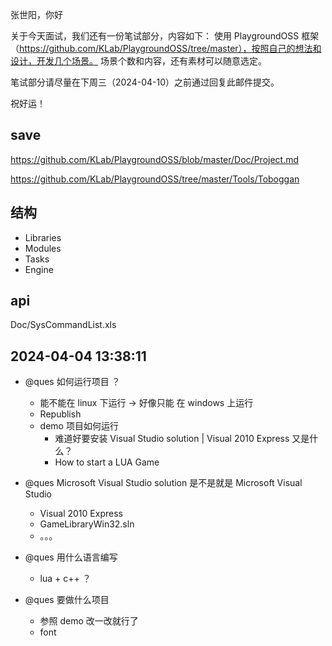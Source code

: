 张世阳，你好

关于今天面试，我们还有一份笔试部分，内容如下：
使用 PlaygroundOSS 框架（https://github.com/KLab/PlaygroundOSS/tree/master），按照自己的想法和设计，开发几个场景。
场景个数和内容，还有素材可以随意选定。

笔试部分请尽量在下周三（2024-04-10）之前通过回复此邮件提交。

祝好运！

## save

https://github.com/KLab/PlaygroundOSS/blob/master/Doc/Project.md

https://github.com/KLab/PlaygroundOSS/tree/master/Tools/Toboggan

## 结构

- Libraries
- Modules
- Tasks
- Engine

## api

Doc/SysCommandList.xls

## 2024-04-04 13:38:11

- @ques 如何运行项目 ？

  - 能不能在 linux 下运行 -> 好像只能 在 windows 上运行
  - Republish
  - demo 项目如何运行
    - 难道好要安装 Visual Studio solution | Visual 2010 Express 又是什么？
    - How to start a LUA Game

- @ques Microsoft Visual Studio solution 是不是就是 Microsoft Visual Studio

  - Visual 2010 Express
  - GameLibraryWin32.sln
  - 。。。

- @ques 用什么语言编写

  - lua + c++ ？

- @ques 要做什么项目
  - 参照 demo 改一改就行了
  - font
